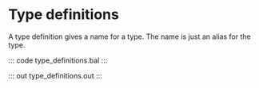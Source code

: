 # Type definitions

A type definition gives a name for a type. The name is just an alias for the type.

::: code type_definitions.bal :::

::: out type_definitions.out :::